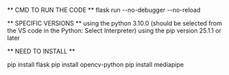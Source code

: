 ** CMD TO RUN THE CODE **
flask run --no-debugger --no-reload



** SPECIFIC VERSIONS **
using the python 3.10.0 (should be selected from the VS code in the Python: Select Interpreter)
using the pip version 25.1.1 or later


** NEED TO INSTALL **

pip install flask
pip install opencv-python
pip install mediapipe



